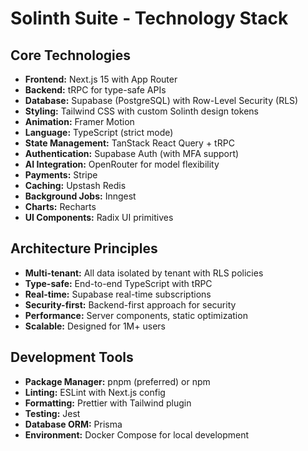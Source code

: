 # Solinth Suite - Technology Stack

## Core Technologies
- **Frontend:** Next.js 15 with App Router
- **Backend:** tRPC for type-safe APIs
- **Database:** Supabase (PostgreSQL) with Row-Level Security (RLS)
- **Styling:** Tailwind CSS with custom Solinth design tokens
- **Animation:** Framer Motion
- **Language:** TypeScript (strict mode)
- **State Management:** TanStack React Query + tRPC
- **Authentication:** Supabase Auth (with MFA support)
- **AI Integration:** OpenRouter for model flexibility
- **Payments:** Stripe
- **Caching:** Upstash Redis
- **Background Jobs:** Inngest
- **Charts:** Recharts
- **UI Components:** Radix UI primitives

## Architecture Principles
- **Multi-tenant:** All data isolated by tenant with RLS policies
- **Type-safe:** End-to-end TypeScript with tRPC
- **Real-time:** Supabase real-time subscriptions
- **Security-first:** Backend-first approach for security
- **Performance:** Server components, static optimization
- **Scalable:** Designed for 1M+ users

## Development Tools
- **Package Manager:** pnpm (preferred) or npm
- **Linting:** ESLint with Next.js config
- **Formatting:** Prettier with Tailwind plugin
- **Testing:** Jest
- **Database ORM:** Prisma
- **Environment:** Docker Compose for local development